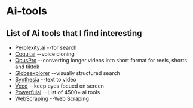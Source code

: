 # Ai-tools

## List of Ai tools that I find interesting

* [Perplexity.ai](https://www.perplexity.ai/) --for search
* [Coqui.ai](https://github.com/coqui-ai) --voice cloning
* [OpusPro](https://www.opus.pro/) --converting longer videos into short format for reels, shorts and tiktok
* [Globeexplorer](https://explorer.globe.engineer/) --visually structured search
* [Synthesia](https://www.synthesia.io/) --text to video
* [Veed](https://www.veed.io/tools/eye-tracking-software) --keep eyes focued on screen
* [Powerfulai](https://www.powerfulai.tools/) --List of 4500+ ai tools
* [WebScraping](https://webscraping.ai/) --Web Scraping
